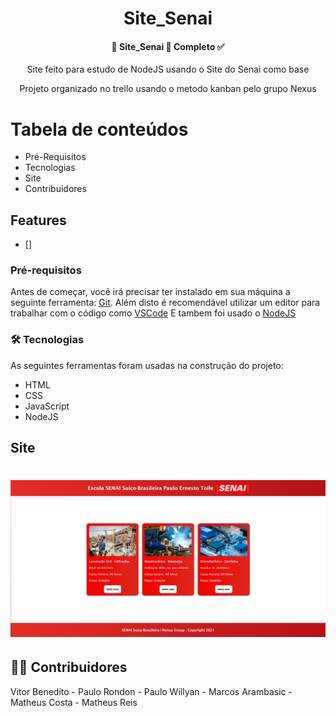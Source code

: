 <h1 align="center">Site_Senai</h1>
 <h4 align="center"> 
	🚧  Site_Senai 🚀 Completo ✅
</h4>
<p align="center">Site feito para estudo de NodeJS usando o Site do Senai como base </p>
<p align="center"> Projeto organizado no trello usando o metodo kanban pelo grupo Nexus </p>

Tabela de conteúdos
=================
<!--ts-->
   * Pré-Requisitos
   * Tecnologias
   * Site
   * Contribuidores 
<!--te-->

<h2>Features</h2>

- []

### Pré-requisitos

Antes de começar, você irá precisar ter instalado em sua máquina a seguinte ferramenta:
[Git](https://git-scm.com). 
Além disto é recomendável utilizar um editor para trabalhar com o código como [VSCode](https://code.visualstudio.com/)
E tambem foi usado o [NodeJS](https://nodejs.org/pt-br/download/)

### 🛠 Tecnologias

As seguintes ferramentas foram usadas na construção do projeto:

- HTML
- CSS
- JavaScript
- NodeJS

## Site 

<h1 align="center">
  <img alt="imagem" title="#imagem" src="imagens/site.png" />
</h1>


## 👨‍💻 Contribuidores

Vitor Benedito - Paulo Rondon -
Paulo Willyan - Marcos Arambasic -
Matheus Costa - Matheus Reis

